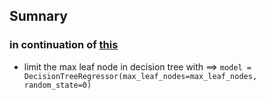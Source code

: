 ## Sumnary
### in continuation of [this](https://github.com/ACM-Summer-Of-Code-2024/AI-Group7-NoName/blob/main/Assignments%20No.4%20(Model%20Validation)/summary.md)
+ limit the max leaf node in decision tree with ==> `model = DecisionTreeRegressor(max_leaf_nodes=max_leaf_nodes, random_state=0)`

